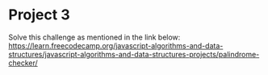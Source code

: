 # Project 3

Solve this challenge as mentioned in the link below:  
https://learn.freecodecamp.org/javascript-algorithms-and-data-structures/javascript-algorithms-and-data-structures-projects/palindrome-checker/ 
